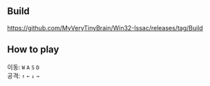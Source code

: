 ## Build
https://github.com/MyVeryTinyBrain/Win32-Issac/releases/tag/Build

## How to play
이동: `W` `A` `S` `D`  
공격: `↑` `←` `↓` `→`  
